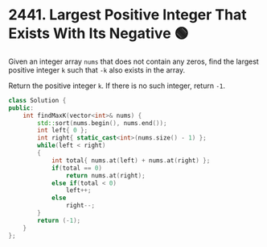 # 2441. Largest Positive Integer That Exists With Its Negative 🟢

Given an integer array `nums` that does not contain any zeros, find the largest positive integer `k` such that `-k` also exists in the array.

Return the positive integer `k`. If there is no such integer, return `-1`.

```cpp
class Solution {
public:
    int findMaxK(vector<int>& nums) {
        std::sort(nums.begin(), nums.end());
        int left{ 0 };
        int right{ static_cast<int>(nums.size() - 1) };
        while(left < right)
        {
            int total{ nums.at(left) + nums.at(right) };
            if(total == 0)
                return nums.at(right);
            else if(total < 0)
                left++;
            else
                right--;
        }
        return (-1);
    }
};
```